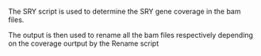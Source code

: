The SRY script is used to determine the SRY gene coverage in the bam files. 

The output is then used to rename all the bam files respectively depending on the coverage ourtput by the Rename script
